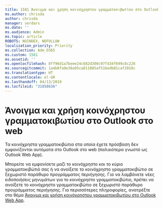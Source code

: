 ```yaml
---
title: 1581 Άνοιγμα και χρήση κοινόχρηστου γραμματοκιβωτίου στο Outlook στο web
ms.author: chrisda
author: chrisda
manager: serdars
ms.date: ''
ms.audience: Admin
ms.topic: article
ROBOTS: NOINDEX, NOFOLLOW
localization_priority: Priority
ms.collection: Adm_O365
ms.custom: 1581
ms.assetid: ''
ms.openlocfilehash: 8ff96d1a7beee24c682d300c97fd34f699c8c226
ms.sourcegitcommit: 1a4b8fa9e38a95ca811085af516edb81caf2018c
ms.translationtype: HT
ms.contentlocale: el-GR
ms.lasthandoff: 04/13/2019
ms.locfileid: "31858636"
---
```

# <a name="open-and-use-a-shared-mailbox-in-outlook-on-the-web"></a>Άνοιγμα και χρήση κοινόχρηστου γραμματοκιβωτίου στο Outlook στο web

Τα κοινόχρηστα γραμματοκιβώτια στα οποία έχετε πρόσβαση δεν εμφανίζονται αυτόματα στο Outlook στο web (παλαιότερα γνωστό ως Outlook Web App).

Μπορείτε να εμφανίσετε μαζί το κοινόχρηστο και το κύριο γραμματοκιβώτιό σας ή να ανοίξετε το κοινόχρηστο γραμματοκιβώτιο σε ξεχωριστό παράθυρο προγράμματος περιήγησης. Για να λαμβάνετε νέες ειδοποιήσεις μηνυμάτων για το κοινόχρηστο γραμματοκιβώτιο, πρέπει να ανοίξετε το κοινόχρηστο γραμματοκιβώτιο σε ξεχωριστό παράθυρο προγράμματος περιήγησης. Για περισσότερες πληροφορίες, ανατρέξτε στο θέμα [Άνοιγμα και χρήση κοινόχρηστου γραμματοκιβωτίου στο Outlook Web App](https://support.office.com/article/BC127866-42BE-4DE7-92AE-1EF2F787FD5C).
